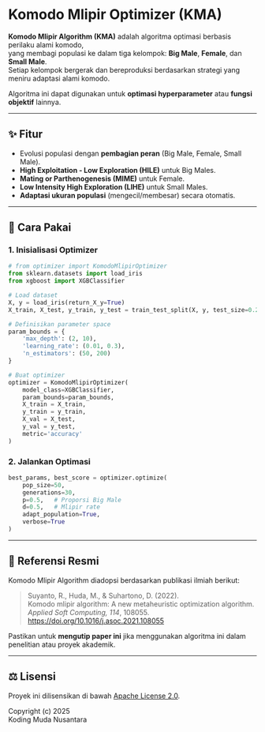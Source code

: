 
# Komodo Mlipir Optimizer (KMA)

**Komodo Mlipir Algorithm (KMA)** adalah algoritma optimasi berbasis perilaku alami komodo,  
yang membagi populasi ke dalam tiga kelompok: **Big Male**, **Female**, dan **Small Male**.  
Setiap kelompok bergerak dan bereproduksi berdasarkan strategi yang meniru adaptasi alami komodo.

Algoritma ini dapat digunakan untuk **optimasi hyperparameter** atau **fungsi objektif** lainnya.

---

## ✨ Fitur

- Evolusi populasi dengan **pembagian peran** (Big Male, Female, Small Male).
- **High Exploitation - Low Exploration (HILE)** untuk Big Males.
- **Mating or Parthenogenesis (MIME)** untuk Female.
- **Low Intensity High Exploration (LIHE)** untuk Small Males.
- **Adaptasi ukuran populasi** (mengecil/membesar) secara otomatis.

---

## 🚀 Cara Pakai

### 1. Inisialisasi Optimizer

```python
# from optimizer import KomodoMlipirOptimizer
from sklearn.datasets import load_iris
from xgboost import XGBClassifier

# Load dataset
X, y = load_iris(return_X_y=True)
X_train, X_test, y_train, y_test = train_test_split(X, y, test_size=0.2,random_state=42)

# Definisikan parameter space
param_bounds = {
    'max_depth': (2, 10),
    'learning_rate': (0.01, 0.3),
    'n_estimators': (50, 200)
}

# Buat optimizer
optimizer = KomodoMlipirOptimizer(
    model_class=XGBClassifier,
    param_bounds=param_bounds,
    X_train = X_train,
    y_train = y_train,
    X_val = X_test,
    y_val = y_test,
    metric='accuracy'
)
```

### 2. Jalankan Optimasi

```python
best_params, best_score = optimizer.optimize(
    pop_size=50,
    generations=30,
    p=0.5,   # Proporsi Big Male
    d=0.5,   # Mlipir rate
    adapt_population=True,
    verbose=True
)
```

---

## 📖 Referensi Resmi

Komodo Mlipir Algorithm diadopsi berdasarkan publikasi ilmiah berikut:

> Suyanto, R., Huda, M., & Suhartono, D. (2022).  
> Komodo mlipir algorithm: A new metaheuristic optimization algorithm.  
> *Applied Soft Computing, 114*, 108055.  
> https://doi.org/10.1016/j.asoc.2021.108055

Pastikan untuk **mengutip paper ini** jika menggunakan algoritma ini dalam penelitian atau proyek akademik.

---

## ⚖️ Lisensi

Proyek ini dilisensikan di bawah [Apache License 2.0](LICENSE).

Copyright (c) 2025  
Koding Muda Nusantara
